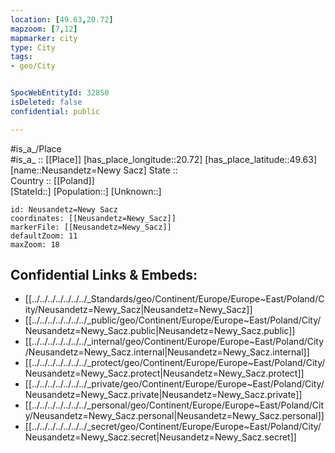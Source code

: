 ```yaml
---
location: [49.63,20.72] 
mapzoom: [7,12] 
mapmarker: city 
type: City
tags:
- geo/City


SpocWebEntityId: 32850
isDeleted: false
confidential: public

---
```

#is_a_/Place  
#is_a_ :: [[Place]] 
[has_place_longitude::20.72] 
[has_place_latitude::49.63] 
[name::Neusandetz=Newy Sacz] 
State ::  
Country :: [[Poland]]  
[StateId::] 
[Population::] 
[Unknown::] 


```leaflet
id: Neusandetz=Newy Sacz
coordinates: [[Neusandetz=Newy_Sacz]] 
markerFile: [[Neusandetz=Newy_Sacz]] 
defaultZoom: 11 
maxZoom: 18
```


## Confidential Links & Embeds: 
- [[../../../../../../../_Standards/geo/Continent/Europe/Europe~East/Poland/City/Neusandetz=Newy_Sacz|Neusandetz=Newy_Sacz]] 
- [[../../../../../../../_public/geo/Continent/Europe/Europe~East/Poland/City/Neusandetz=Newy_Sacz.public|Neusandetz=Newy_Sacz.public]] 
- [[../../../../../../../_internal/geo/Continent/Europe/Europe~East/Poland/City/Neusandetz=Newy_Sacz.internal|Neusandetz=Newy_Sacz.internal]] 
- [[../../../../../../../_protect/geo/Continent/Europe/Europe~East/Poland/City/Neusandetz=Newy_Sacz.protect|Neusandetz=Newy_Sacz.protect]] 
- [[../../../../../../../_private/geo/Continent/Europe/Europe~East/Poland/City/Neusandetz=Newy_Sacz.private|Neusandetz=Newy_Sacz.private]] 
- [[../../../../../../../_personal/geo/Continent/Europe/Europe~East/Poland/City/Neusandetz=Newy_Sacz.personal|Neusandetz=Newy_Sacz.personal]] 
- [[../../../../../../../_secret/geo/Continent/Europe/Europe~East/Poland/City/Neusandetz=Newy_Sacz.secret|Neusandetz=Newy_Sacz.secret]] 
